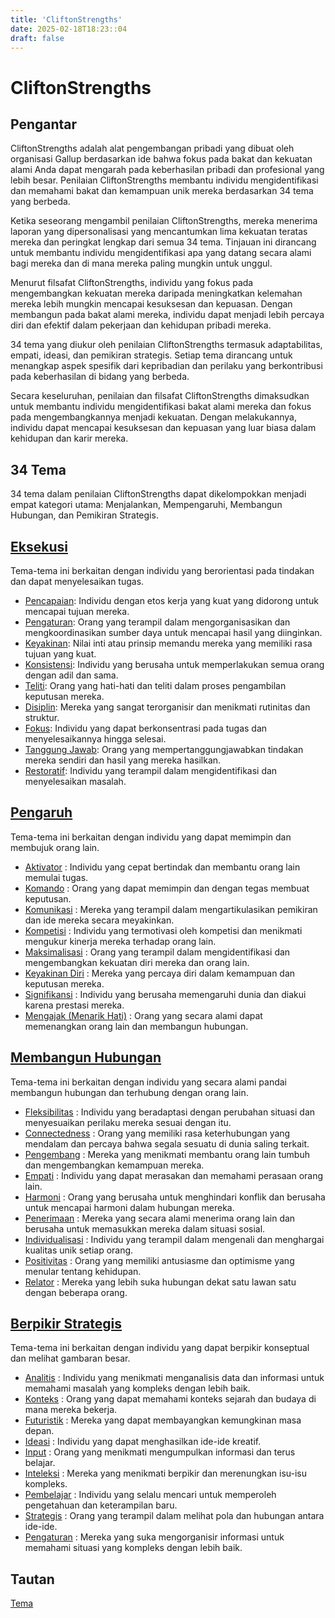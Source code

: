 ```yaml
---
title: 'CliftonStrengths'
date: 2025-02-18T18:23::04
draft: false
---
```


# CliftonStrengths

## Pengantar

CliftonStrengths adalah alat pengembangan pribadi yang dibuat oleh organisasi Gallup berdasarkan ide bahwa fokus pada bakat dan kekuatan alami Anda dapat mengarah pada keberhasilan pribadi dan profesional yang lebih besar. Penilaian CliftonStrengths membantu individu mengidentifikasi dan memahami bakat dan kemampuan unik mereka berdasarkan 34 tema yang berbeda.

Ketika seseorang mengambil penilaian CliftonStrengths, mereka menerima laporan yang dipersonalisasi yang mencantumkan lima kekuatan teratas mereka dan peringkat lengkap dari semua 34 tema. Tinjauan ini dirancang untuk membantu individu mengidentifikasi apa yang datang secara alami bagi mereka dan di mana mereka paling mungkin untuk unggul.

Menurut filsafat CliftonStrengths, individu yang fokus pada mengembangkan kekuatan mereka daripada meningkatkan kelemahan mereka lebih mungkin mencapai kesuksesan dan kepuasan. Dengan membangun pada bakat alami mereka, individu dapat menjadi lebih percaya diri dan efektif dalam pekerjaan dan kehidupan pribadi mereka.

34 tema yang diukur oleh penilaian CliftonStrengths termasuk adaptabilitas, empati, ideasi, dan pemikiran strategis. Setiap tema dirancang untuk menangkap aspek spesifik dari kepribadian dan perilaku yang berkontribusi pada keberhasilan di bidang yang berbeda.

Secara keseluruhan, penilaian dan filsafat CliftonStrengths dimaksudkan untuk membantu individu mengidentifikasi bakat alami mereka dan fokus pada mengembangkannya menjadi kekuatan. Dengan melakukannya, individu dapat mencapai kesuksesan dan kepuasan yang luar biasa dalam kehidupan dan karir mereka.

## 34 Tema

34 tema dalam penilaian CliftonStrengths dapat dikelompokkan menjadi empat kategori utama: Menjalankan, Mempengaruhi, Membangun Hubungan, dan Pemikiran Strategis.

## [Eksekusi](CliftonStrengths%20844f65f293e2409b87094ce055970a98/Tema%2082617eb4f1ca44faa701b077e05fc8b4/Eksekusi%200b875f63a5d74100a03db624ec22f008.md)

Tema-tema ini berkaitan dengan individu yang berorientasi pada tindakan dan dapat menyelesaikan tugas.

- [Pencapaian](CliftonStrengths%20844f65f293e2409b87094ce055970a98/Tema%2082617eb4f1ca44faa701b077e05fc8b4/Eksekusi%200b875f63a5d74100a03db624ec22f008/Pencapaian%20b4dfe90131964956b0a236ded09f1e9a.md): Individu dengan etos kerja yang kuat yang didorong untuk mencapai tujuan mereka.
- [Pengaturan](CliftonStrengths%20844f65f293e2409b87094ce055970a98/Tema%2082617eb4f1ca44faa701b077e05fc8b4/Eksekusi%200b875f63a5d74100a03db624ec22f008/Pengaturan%200b2585abe85845eda88627d666ef01dd.md): Orang yang terampil dalam mengorganisasikan dan mengkoordinasikan sumber daya untuk mencapai hasil yang diinginkan.
- [Keyakinan](CliftonStrengths%20844f65f293e2409b87094ce055970a98/Tema%2082617eb4f1ca44faa701b077e05fc8b4/Eksekusi%200b875f63a5d74100a03db624ec22f008/Keyakinan%203afedca5a9ed4dd5a1309a43fddab1c1.md): Nilai inti atau prinsip memandu mereka yang memiliki rasa tujuan yang kuat.
- [Konsistensi](CliftonStrengths%20844f65f293e2409b87094ce055970a98/Tema%2082617eb4f1ca44faa701b077e05fc8b4/Eksekusi%200b875f63a5d74100a03db624ec22f008/Konsistensi%200ac59559fe2c405c9c1e62d73861d4b4.md): Individu yang berusaha untuk memperlakukan semua orang dengan adil dan sama.
- [Teliti](CliftonStrengths%20844f65f293e2409b87094ce055970a98/Tema%2082617eb4f1ca44faa701b077e05fc8b4/Eksekusi%200b875f63a5d74100a03db624ec22f008/Teliti%202b6e9ce726dc499c9e305ef6daff484e.md): Orang yang hati-hati dan teliti dalam proses pengambilan keputusan mereka.
- [Disiplin](CliftonStrengths%20844f65f293e2409b87094ce055970a98/Tema%2082617eb4f1ca44faa701b077e05fc8b4/Eksekusi%200b875f63a5d74100a03db624ec22f008/Disiplin%20576f397a793e4619828ca0de60266594.md): Mereka yang sangat terorganisir dan menikmati rutinitas dan struktur.
- [Fokus](CliftonStrengths%20844f65f293e2409b87094ce055970a98/Tema%2082617eb4f1ca44faa701b077e05fc8b4/Eksekusi%200b875f63a5d74100a03db624ec22f008/Fokus%206effb79d594144ca8e06ab3f389663f1.md): Individu yang dapat berkonsentrasi pada tugas dan menyelesaikannya hingga selesai.
- [Tanggung Jawab](CliftonStrengths%20844f65f293e2409b87094ce055970a98/Tema%2082617eb4f1ca44faa701b077e05fc8b4/Eksekusi%200b875f63a5d74100a03db624ec22f008/Tanggung%20Jawab%2056c86707cc654580bba7a02dcb2c420b.md): Orang yang mempertanggungjawabkan tindakan mereka sendiri dan hasil yang mereka hasilkan.
- [Restoratif](CliftonStrengths%20844f65f293e2409b87094ce055970a98/Tema%2082617eb4f1ca44faa701b077e05fc8b4/Eksekusi%200b875f63a5d74100a03db624ec22f008/Restoratif%2028c6f280309c41399b2efe48e45379ca.md): Individu yang terampil dalam mengidentifikasi dan menyelesaikan masalah.

## [Pengaruh](CliftonStrengths%20844f65f293e2409b87094ce055970a98/Tema%2082617eb4f1ca44faa701b077e05fc8b4/Pengaruh%202a7a3fb722a54589be54327f49920250.md)

Tema-tema ini berkaitan dengan individu yang dapat memimpin dan membujuk orang lain.

- [Aktivator](CliftonStrengths%20844f65f293e2409b87094ce055970a98/Tema%2082617eb4f1ca44faa701b077e05fc8b4/Pengaruh%202a7a3fb722a54589be54327f49920250/Aktivator%20ade81cbe701641cca1311d14020b947d.md) : Individu yang cepat bertindak dan membantu orang lain memulai tugas.
- [Komando](CliftonStrengths%20844f65f293e2409b87094ce055970a98/Tema%2082617eb4f1ca44faa701b077e05fc8b4/Pengaruh%202a7a3fb722a54589be54327f49920250/Komando%2034be8308dbc546e1a77b86b063b10511.md) : Orang yang dapat memimpin dan dengan tegas membuat keputusan.
- [Komunikasi](CliftonStrengths%20844f65f293e2409b87094ce055970a98/Tema%2082617eb4f1ca44faa701b077e05fc8b4/Pengaruh%202a7a3fb722a54589be54327f49920250/Komunikasi%204c89c8f9768d4cdbb70efce0da9a4d9d.md) : Mereka yang terampil dalam mengartikulasikan pemikiran dan ide mereka secara meyakinkan.
- [Kompetisi](CliftonStrengths%20844f65f293e2409b87094ce055970a98/Tema%2082617eb4f1ca44faa701b077e05fc8b4/Pengaruh%202a7a3fb722a54589be54327f49920250/Kompetisi%206dcfb4dd2d804ab796060054b50979d8.md) : Individu yang termotivasi oleh kompetisi dan menikmati mengukur kinerja mereka terhadap orang lain.
- [Maksimalisasi](CliftonStrengths%20844f65f293e2409b87094ce055970a98/Tema%2082617eb4f1ca44faa701b077e05fc8b4/Pengaruh%202a7a3fb722a54589be54327f49920250/Maksimalisasi%2085dc9ccb33bc4b9b9ae8c3e8f6869764.md) : Orang yang terampil dalam mengidentifikasi dan mengembangkan kekuatan diri mereka dan orang lain.
- [Keyakinan Diri](CliftonStrengths%20844f65f293e2409b87094ce055970a98/Tema%2082617eb4f1ca44faa701b077e05fc8b4/Pengaruh%202a7a3fb722a54589be54327f49920250/Keyakinan%20Diri%2064cfbd56e5c64e0eb8deb9a787d77ffb.md) : Mereka yang percaya diri dalam kemampuan dan keputusan mereka.
- [Signifikansi](CliftonStrengths%20844f65f293e2409b87094ce055970a98/Tema%2082617eb4f1ca44faa701b077e05fc8b4/Pengaruh%202a7a3fb722a54589be54327f49920250/Signifikansi%205cf1b2e979a84146919ce8b6046397ea.md) : Individu yang berusaha memengaruhi dunia dan diakui karena prestasi mereka.
- [Mengajak (Menarik Hati)](<CliftonStrengths%20844f65f293e2409b87094ce055970a98/Tema%2082617eb4f1ca44faa701b077e05fc8b4/Pengaruh%202a7a3fb722a54589be54327f49920250/Mengajak%20(Menarik%20Hati)%20d8db9b7d971c4c538591dfba9b835964.md>) : Orang yang secara alami dapat memenangkan orang lain dan membangun hubungan.

## [Membangun Hubungan](CliftonStrengths%20844f65f293e2409b87094ce055970a98/Tema%2082617eb4f1ca44faa701b077e05fc8b4/Membangun%20Hubungan%20e420a75df7074ea38da25d7e0771bc82.md)

Tema-tema ini berkaitan dengan individu yang secara alami pandai membangun hubungan dan terhubung dengan orang lain.

- [Fleksibilitas](CliftonStrengths%20844f65f293e2409b87094ce055970a98/Tema%2082617eb4f1ca44faa701b077e05fc8b4/Membangun%20Hubungan%20e420a75df7074ea38da25d7e0771bc82/Fleksibilitas%2080e53aba9a3645c7b183b1203c36a811.md) : Individu yang beradaptasi dengan perubahan situasi dan menyesuaikan perilaku mereka sesuai dengan itu.
- [Connectedness](../../../../English%20c3de5d487e334ec28a83fdd686e766b3/Learn%2003d2ad3fc6464b7e9daa164af77e7688/Human%2004c79c94438c46a99ae6f6fa1ec90829/Tools%205f0f404d05e94839b61e75e53d392983/CliftonStrengths%2025f5a900977a48ffa837ad3fa1238340/Themes%209c16e613023743ae9f91a5ec8165a876/Relationship%20Building%200ed193b271f946ef92bc13c3ee390c14/Connectedness%200af0cd197c794a52835c8791741ad832.md) : Orang yang memiliki rasa keterhubungan yang mendalam dan percaya bahwa segala sesuatu di dunia saling terkait.
- [Pengembang](CliftonStrengths%20844f65f293e2409b87094ce055970a98/Tema%2082617eb4f1ca44faa701b077e05fc8b4/Membangun%20Hubungan%20e420a75df7074ea38da25d7e0771bc82/Pengembang%200c7387e1f4944cd6abe6db715e9934b0.md) : Mereka yang menikmati membantu orang lain tumbuh dan mengembangkan kemampuan mereka.
- [Empati](CliftonStrengths%20844f65f293e2409b87094ce055970a98/Tema%2082617eb4f1ca44faa701b077e05fc8b4/Membangun%20Hubungan%20e420a75df7074ea38da25d7e0771bc82/Empati%204d109abbb59f49648c329583840de608.md) : Individu yang dapat merasakan dan memahami perasaan orang lain.
- [Harmoni](CliftonStrengths%20844f65f293e2409b87094ce055970a98/Tema%2082617eb4f1ca44faa701b077e05fc8b4/Membangun%20Hubungan%20e420a75df7074ea38da25d7e0771bc82/Harmoni%20bb45736b02fc43618486bfb7e4cee138.md) : Orang yang berusaha untuk menghindari konflik dan berusaha untuk mencapai harmoni dalam hubungan mereka.
- [Penerimaan](CliftonStrengths%20844f65f293e2409b87094ce055970a98/Tema%2082617eb4f1ca44faa701b077e05fc8b4/Membangun%20Hubungan%20e420a75df7074ea38da25d7e0771bc82/Penerimaan%200b5d4a2c38d74826bcdf1a10b38428f5.md) : Mereka yang secara alami menerima orang lain dan berusaha untuk memasukkan mereka dalam situasi sosial.
- [Individualisasi](CliftonStrengths%20844f65f293e2409b87094ce055970a98/Tema%2082617eb4f1ca44faa701b077e05fc8b4/Membangun%20Hubungan%20e420a75df7074ea38da25d7e0771bc82/Individualisasi%205ac4752baef5416bbd89613b276786b8.md) : Individu yang terampil dalam mengenali dan menghargai kualitas unik setiap orang.
- [Positivitas](CliftonStrengths%20844f65f293e2409b87094ce055970a98/Tema%2082617eb4f1ca44faa701b077e05fc8b4/Membangun%20Hubungan%20e420a75df7074ea38da25d7e0771bc82/Positivitas%20398fcae777944322b0939674c210f202.md) : Orang yang memiliki antusiasme dan optimisme yang menular tentang kehidupan.
- [Relator](CliftonStrengths%20844f65f293e2409b87094ce055970a98/Tema%2082617eb4f1ca44faa701b077e05fc8b4/Membangun%20Hubungan%20e420a75df7074ea38da25d7e0771bc82/Relator%20e277f1aa87ef49e6a4852b6361c9adb4.md) : Mereka yang lebih suka hubungan dekat satu lawan satu dengan beberapa orang.

## [Berpikir Strategis](CliftonStrengths%20844f65f293e2409b87094ce055970a98/Tema%2082617eb4f1ca44faa701b077e05fc8b4/Berpikir%20Strategis%208b3cc79f8c6f42b1bf52ab5bde3f64b3.md)

Tema-tema ini berkaitan dengan individu yang dapat berpikir konseptual dan melihat gambaran besar.

- [Analitis](CliftonStrengths%20844f65f293e2409b87094ce055970a98/Tema%2082617eb4f1ca44faa701b077e05fc8b4/Berpikir%20Strategis%208b3cc79f8c6f42b1bf52ab5bde3f64b3/Analitis%205d92319465104c5fae01dc1559208233.md) : Individu yang menikmati menganalisis data dan informasi untuk memahami masalah yang kompleks dengan lebih baik.
- [Konteks](CliftonStrengths%20844f65f293e2409b87094ce055970a98/Tema%2082617eb4f1ca44faa701b077e05fc8b4/Berpikir%20Strategis%208b3cc79f8c6f42b1bf52ab5bde3f64b3/Konteks%20e4195c4cfc3a40ad9538b3fbe6e7990f.md) : Orang yang dapat memahami konteks sejarah dan budaya di mana mereka bekerja.
- [Futuristik](CliftonStrengths%20844f65f293e2409b87094ce055970a98/Tema%2082617eb4f1ca44faa701b077e05fc8b4/Berpikir%20Strategis%208b3cc79f8c6f42b1bf52ab5bde3f64b3/Futuristik%203df845d3c40a4f9cae8a881ec86e1a99.md) : Mereka yang dapat membayangkan kemungkinan masa depan.
- [Ideasi](CliftonStrengths%20844f65f293e2409b87094ce055970a98/Tema%2082617eb4f1ca44faa701b077e05fc8b4/Berpikir%20Strategis%208b3cc79f8c6f42b1bf52ab5bde3f64b3/Ideasi%203113676cd1fb4ce58360a3643b918cba.md) : Individu yang dapat menghasilkan ide-ide kreatif.
- [Input](CliftonStrengths%20844f65f293e2409b87094ce055970a98/Tema%2082617eb4f1ca44faa701b077e05fc8b4/Berpikir%20Strategis%208b3cc79f8c6f42b1bf52ab5bde3f64b3/Input%20c11071ee22e4469c900a32b280f76b36.md) : Orang yang menikmati mengumpulkan informasi dan terus belajar.
- [Inteleksi](CliftonStrengths%20844f65f293e2409b87094ce055970a98/Tema%2082617eb4f1ca44faa701b077e05fc8b4/Berpikir%20Strategis%208b3cc79f8c6f42b1bf52ab5bde3f64b3/Inteleksi%20bc47bd7dc96447e6b649b2b74556ffaf.md) : Mereka yang menikmati berpikir dan merenungkan isu-isu kompleks.
- [Pembelajar](CliftonStrengths%20844f65f293e2409b87094ce055970a98/Tema%2082617eb4f1ca44faa701b077e05fc8b4/Berpikir%20Strategis%208b3cc79f8c6f42b1bf52ab5bde3f64b3/Pembelajar%207b567a0280fa49159ef6a63af0e4106b.md) : Individu yang selalu mencari untuk memperoleh pengetahuan dan keterampilan baru.
- [Strategis](CliftonStrengths%20844f65f293e2409b87094ce055970a98/Tema%2082617eb4f1ca44faa701b077e05fc8b4/Berpikir%20Strategis%208b3cc79f8c6f42b1bf52ab5bde3f64b3/Strategis%202c49a47b13a44e8db1a8c2cdd2bc28ce.md) : Orang yang terampil dalam melihat pola dan hubungan antara ide-ide.
- [Pengaturan](CliftonStrengths%20844f65f293e2409b87094ce055970a98/Tema%2082617eb4f1ca44faa701b077e05fc8b4/Eksekusi%200b875f63a5d74100a03db624ec22f008/Pengaturan%200b2585abe85845eda88627d666ef01dd.md) : Mereka yang suka mengorganisir informasi untuk memahami situasi yang kompleks dengan lebih baik.

## Tautan

[Tema](CliftonStrengths%20844f65f293e2409b87094ce055970a98/Tema%2082617eb4f1ca44faa701b077e05fc8b4.md)
